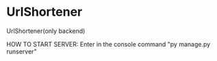 # UrlShortener
UrlShortener(only backend)

HOW TO START SERVER:
Enter in the console command "py manage.py runserver"
